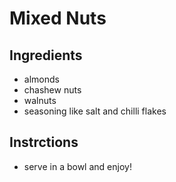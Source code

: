 # Mixed Nuts

## Ingredients

- almonds
- chashew nuts
- walnuts
- seasoning like salt and chilli flakes

## Instrctions

- serve in a bowl and enjoy!
